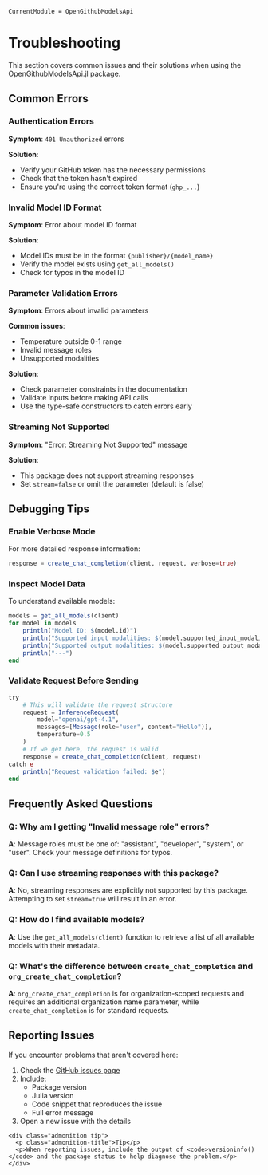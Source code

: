 ```@meta
CurrentModule = OpenGithubModelsApi
```
# Troubleshooting

This section covers common issues and their solutions when using the OpenGithubModelsApi.jl package.

## Common Errors

### Authentication Errors

**Symptom**: `401 Unauthorized` errors

**Solution**:
- Verify your GitHub token has the necessary permissions
- Check that the token hasn't expired
- Ensure you're using the correct token format (`ghp_...`)

### Invalid Model ID Format

**Symptom**: Error about model ID format

**Solution**:
- Model IDs must be in the format `{publisher}/{model_name}`
- Verify the model exists using `get_all_models()`
- Check for typos in the model ID

### Parameter Validation Errors

**Symptom**: Errors about invalid parameters

**Common issues**:
- Temperature outside 0-1 range
- Invalid message roles
- Unsupported modalities

**Solution**:
- Check parameter constraints in the documentation
- Validate inputs before making API calls
- Use the type-safe constructors to catch errors early

### Streaming Not Supported

**Symptom**: "Error: Streaming Not Supported" message

**Solution**:
- This package does not support streaming responses
- Set `stream=false` or omit the parameter (default is false)

## Debugging Tips

### Enable Verbose Mode

For more detailed response information:

```julia
response = create_chat_completion(client, request, verbose=true)
```

### Inspect Model Data

To understand available models:

```julia
models = get_all_models(client)
for model in models
    println("Model ID: $(model.id)")
    println("Supported input modalities: $(model.supported_input_modalities)")
    println("Supported output modalities: $(model.supported_output_modalities)")
    println("---")
end
```

### Validate Request Before Sending

```julia
try
    # This will validate the request structure
    request = InferenceRequest(
        model="openai/gpt-4.1",
        messages=[Message(role="user", content="Hello")],
        temperature=0.5
    )
    # If we get here, the request is valid
    response = create_chat_completion(client, request)
catch e
    println("Request validation failed: $e")
end
```

## Frequently Asked Questions

### Q: Why am I getting "Invalid message role" errors?

**A**: Message roles must be one of: "assistant", "developer", "system", or "user". Check your message definitions for typos.

### Q: Can I use streaming responses with this package?

**A**: No, streaming responses are explicitly not supported by this package. Attempting to set `stream=true` will result in an error.

### Q: How do I find available models?

**A**: Use the `get_all_models(client)` function to retrieve a list of all available models with their metadata.

### Q: What's the difference between `create_chat_completion` and `org_create_chat_completion`?

**A**: `org_create_chat_completion` is for organization-scoped requests and requires an additional organization name parameter, while `create_chat_completion` is for standard requests.

## Reporting Issues

If you encounter problems that aren't covered here:

1. Check the [GitHub issues page](https://github.com/imohag9/OpenGithubModelsApi.jl/issues)
2. Include:
   - Package version
   - Julia version
   - Code snippet that reproduces the issue
   - Full error message
3. Open a new issue with the details

```@raw html
<div class="admonition tip">
  <p class="admonition-title">Tip</p>
  <p>When reporting issues, include the output of <code>versioninfo()</code> and the package status to help diagnose the problem.</p>
</div>
```